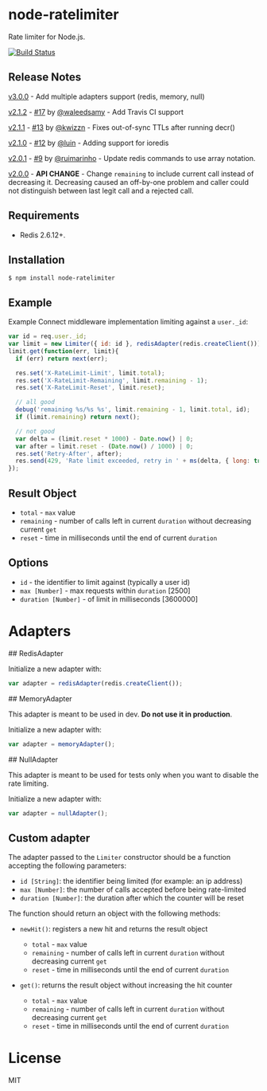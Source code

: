 # node-ratelimiter

  Rate limiter for Node.js.

[![Build Status](https://travis-ci.org/tj/node-ratelimiter.svg)](https://travis-ci.org/tj/node-ratelimiter)

## Release Notes
[v3.0.0](https://github.com/marmelab/node-ratelimiter/tree/v3.0.0) - Add multiple adapters support (redis, memory, null)

[v2.1.2](https://github.com/tj/node-ratelimiter/tree/v2.1.2) - [#17](/../../pull/17) by [@waleedsamy](https://github.com/waleedsamy) - Add Travis CI support

[v2.1.1](https://github.com/tj/node-ratelimiter/tree/v2.1.1) - [#13](/../../pull/13) by [@kwizzn](https://github.com/kwizzn) - Fixes out-of-sync TTLs after running decr()

[v2.1.0](https://github.com/tj/node-ratelimiter/tree/v2.1.0) - [#12](/../../pull/12) by [@luin](https://github.com/luin) - Adding support for ioredis

[v2.0.1](https://github.com/tj/node-ratelimiter/tree/v2.0.1) - [#9](/../../pull/9) by [@ruimarinho](https://github.com/ruimarinho) - Update redis commands to use array notation.

[v2.0.0](https://github.com/tj/node-ratelimiter/tree/v2.0.0) - **API CHANGE** - Change `remaining` to include current call instead of decreasing it. Decreasing caused an off-by-one problem and caller could not distinguish between last legit call and a rejected call.

## Requirements

- Redis 2.6.12+.

## Installation

```
$ npm install node-ratelimiter
```

## Example

 Example Connect middleware implementation limiting against a `user._id`:

```js
var id = req.user._id;
var limit = new Limiter({ id: id }, redisAdapter(redis.createClient()));
limit.get(function(err, limit){
  if (err) return next(err);

  res.set('X-RateLimit-Limit', limit.total);
  res.set('X-RateLimit-Remaining', limit.remaining - 1);
  res.set('X-RateLimit-Reset', limit.reset);

  // all good
  debug('remaining %s/%s %s', limit.remaining - 1, limit.total, id);
  if (limit.remaining) return next();

  // not good
  var delta = (limit.reset * 1000) - Date.now() | 0;
  var after = limit.reset - (Date.now() / 1000) | 0;
  res.set('Retry-After', after);
  res.send(429, 'Rate limit exceeded, retry in ' + ms(delta, { long: true }));
});
```

## Result Object
 - `total` - `max` value
 - `remaining` - number of calls left in current `duration` without decreasing current `get`
 - `reset` - time in milliseconds until the end of current `duration`

## Options

- `id` - the identifier to limit against (typically a user id)
 - `max [Number]` - max requests within `duration` [2500]
 - `duration [Number]` - of limit in milliseconds [3600000]

# Adapters

## RedisAdapter

Initialize a new adapter with:

```js
var adapter = redisAdapter(redis.createClient());
```

## MemoryAdapter

This adapter is meant to be used in dev. **Do not use it in production**.

Initialize a new adapter with:

```js
var adapter = memoryAdapter();
```

## NullAdapter

This adapter is meant to be used for tests only when you want to disable the rate limiting.

Initialize a new adapter with:

```js
var adapter = nullAdapter();
```

## Custom adapter

The adapter passed to the `Limiter` constructor should be a function accepting the following parameters:
- `id [String]`: the identifier being limited (for example: an ip address)
- `max [Number]`: the number of calls accepted before being rate-limited
- `duration [Number]`: the duration after which the counter will be reset

The function should return an object with the following methods:
- `newHit()`: registers a new hit and returns the result object
  - `total` - `max` value
  - `remaining` - number of calls left in current `duration` without decreasing current `get`
  - `reset` - time in milliseconds until the end of current `duration`

- `get()`: returns the result object without increasing the hit counter
  - `total` - `max` value
  - `remaining` - number of calls left in current `duration` without decreasing current `get`
  - `reset` - time in milliseconds until the end of current `duration`

# License

  MIT
